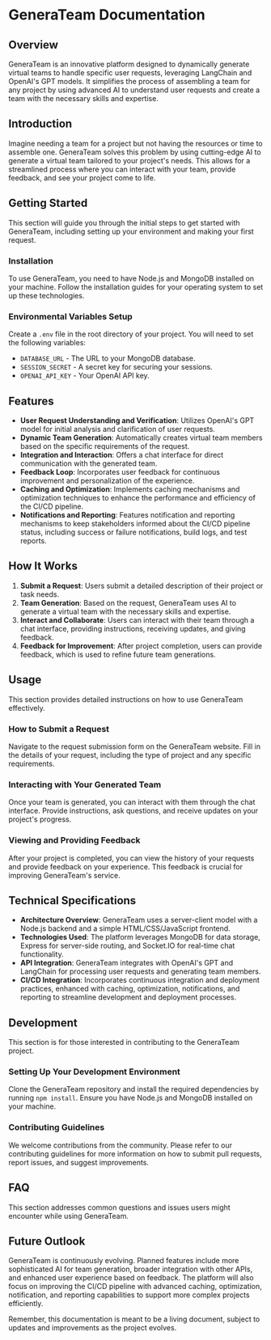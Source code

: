 # GeneraTeam Documentation

## Overview
GeneraTeam is an innovative platform designed to dynamically generate virtual teams to handle specific user requests, leveraging LangChain and OpenAI's GPT models. It simplifies the process of assembling a team for any project by using advanced AI to understand user requests and create a team with the necessary skills and expertise.

## Introduction
Imagine needing a team for a project but not having the resources or time to assemble one. GeneraTeam solves this problem by using cutting-edge AI to generate a virtual team tailored to your project's needs. This allows for a streamlined process where you can interact with your team, provide feedback, and see your project come to life.

## Getting Started
This section will guide you through the initial steps to get started with GeneraTeam, including setting up your environment and making your first request.

### Installation
To use GeneraTeam, you need to have Node.js and MongoDB installed on your machine. Follow the installation guides for your operating system to set up these technologies.

### Environmental Variables Setup
Create a `.env` file in the root directory of your project. You will need to set the following variables:
- `DATABASE_URL` - The URL to your MongoDB database.
- `SESSION_SECRET` - A secret key for securing your sessions.
- `OPENAI_API_KEY` - Your OpenAI API key. 

## Features
- **User Request Understanding and Verification**: Utilizes OpenAI's GPT model for initial analysis and clarification of user requests.
- **Dynamic Team Generation**: Automatically creates virtual team members based on the specific requirements of the request.
- **Integration and Interaction**: Offers a chat interface for direct communication with the generated team.
- **Feedback Loop**: Incorporates user feedback for continuous improvement and personalization of the experience.
- **Caching and Optimization**: Implements caching mechanisms and optimization techniques to enhance the performance and efficiency of the CI/CD pipeline.
- **Notifications and Reporting**: Features notification and reporting mechanisms to keep stakeholders informed about the CI/CD pipeline status, including success or failure notifications, build logs, and test reports.

## How It Works
1. **Submit a Request**: Users submit a detailed description of their project or task needs.
2. **Team Generation**: Based on the request, GeneraTeam uses AI to generate a virtual team with the necessary skills and expertise.
3. **Interact and Collaborate**: Users can interact with their team through a chat interface, providing instructions, receiving updates, and giving feedback.
4. **Feedback for Improvement**: After project completion, users can provide feedback, which is used to refine future team generations.

## Usage
This section provides detailed instructions on how to use GeneraTeam effectively.

### How to Submit a Request
Navigate to the request submission form on the GeneraTeam website. Fill in the details of your request, including the type of project and any specific requirements.

### Interacting with Your Generated Team
Once your team is generated, you can interact with them through the chat interface. Provide instructions, ask questions, and receive updates on your project's progress.

### Viewing and Providing Feedback
After your project is completed, you can view the history of your requests and provide feedback on your experience. This feedback is crucial for improving GeneraTeam's service.

## Technical Specifications
- **Architecture Overview**: GeneraTeam uses a server-client model with a Node.js backend and a simple HTML/CSS/JavaScript frontend.
- **Technologies Used**: The platform leverages MongoDB for data storage, Express for server-side routing, and Socket.IO for real-time chat functionality.
- **API Integration**: GeneraTeam integrates with OpenAI's GPT and LangChain for processing user requests and generating team members.
- **CI/CD Integration**: Incorporates continuous integration and deployment practices, enhanced with caching, optimization, notifications, and reporting to streamline development and deployment processes.

## Development
This section is for those interested in contributing to the GeneraTeam project.

### Setting Up Your Development Environment
Clone the GeneraTeam repository and install the required dependencies by running `npm install`. Ensure you have Node.js and MongoDB installed on your machine.

### Contributing Guidelines
We welcome contributions from the community. Please refer to our contributing guidelines for more information on how to submit pull requests, report issues, and suggest improvements.

## FAQ
This section addresses common questions and issues users might encounter while using GeneraTeam.

## Future Outlook
GeneraTeam is continuously evolving. Planned features include more sophisticated AI for team generation, broader integration with other APIs, and enhanced user experience based on feedback. The platform will also focus on improving the CI/CD pipeline with advanced caching, optimization, notification, and reporting capabilities to support more complex projects efficiently.

Remember, this documentation is meant to be a living document, subject to updates and improvements as the project evolves.